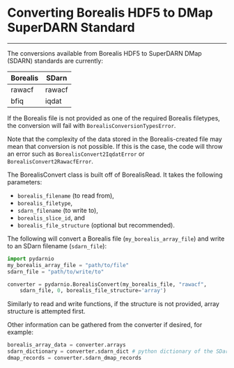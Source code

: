# Converting Borealis HDF5 to DMap SuperDARN Standard
---

The conversions available from Borealis HDF5 to SuperDARN DMap (SDARN) standards
are currently:

| Borealis  | SDarn      |
|-----------|------------|
| rawacf    | rawacf     |
| bfiq      | iqdat      |

If the Borealis file is not provided as one of the required Borealis filetypes,
the conversion will fail with `BorealisConversionTypesError`.

Note that the complexity of the data stored in the Borealis-created file may
mean that conversion is not possible. If this is the case, the code will
throw an error such as `BorealisConvert2IqdatError` or
`BorealisConvert2RawacfError`.

The BorealisConvert class is built off of BorealisRead. It takes the following
parameters:

- `borealis_filename` (to read from),
- `borealis_filetype`,
- `sdarn_filename` (to write to),
- `borealis_slice_id`, and
- `borealis_file_structure` (optional but recommended).

The following will convert a Borealis file (`my_borealis_array_file`) and write
to an SDarn filename (`sdarn_file`):

```python
import pydarnio
my_borealis_array_file = "path/to/file"
sdarn_file = "path/to/write/to"

converter = pydarnio.BorealisConvert(my_borealis_file, "rawacf",
    sdarn_file, 0, borealis_file_structure='array')
```

Similarly to read and write functions, if the structure is not provided, array
structure is attempted first.

Other information can be gathered from the converter if desired, for example:

```python
borealis_array_data = converter.arrays
sdarn_dictionary = converter.sdarn_dict # python dictionary of the SDarn standard fields.
dmap_records = converter.sdarn_dmap_records
```
